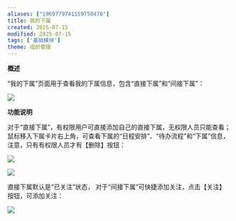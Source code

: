 ```yaml
---
aliases: ["1969779741559750478"]
title: 我的下属
created: 2025-07-15
modified: 2025-07-15
tags: ['基础模块']
theme: 组织管理
---
```


**概述**

“我的下属”页面用于查看我的下属信息，包含“直接下属”和“间接下属”：

![](bdac45a5d750106ad21cf1e93d246cd5.jpg)

**功能说明**

对于“直接下属”，有权限用户可直接添加自己的直接下属，无权限人员只能查看；鼠标移入下属卡片右上角，可查看下属的“日程安排”、“待办流程”和“下属”信息，注意，只有有权限人员才有【删除】按钮：

![](acf7c7fa802ae224239df6b0ed6320c1.jpg)

![](90f84203aa5efb9014f77230416961f1.jpg)

直接下属默认是“已关注”状态， 对于“间接下属”可快捷添加关注，点击【关注】按钮，可添加关注：

![](9e48b1786cbde141e9bb133bb5b3563c.jpg)